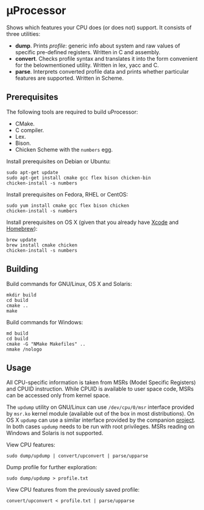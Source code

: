 µProcessor
==========
Shows which features your CPU does (or does not) support. It consists of three
utilities:

* **dump**. Prints _profile_: generic info about system and raw values of
  specific pre-defined registers. Written in C and assembly.
* **convert**. Checks profile syntax and translates it into the form
  convenient for the belowmentioned utility. Written in lex, yacc and C.
* **parse**. Interprets converted profile data and prints whether particular
  features are supported. Written in Scheme.

Prerequisites
-------------

The following tools are required to build uProcessor:

* CMake.
* C compiler.
* Lex.
* Bison.
* Chicken Scheme with the `numbers` egg.

Install prerequisites on Debian or Ubuntu:

    sudo apt-get update
    sudo apt-get install cmake gcc flex bison chicken-bin
    chicken-install -s numbers

Install prerequisites on Fedora, RHEL or CentOS:

    sudo yum install cmake gcc flex bison chicken
    chicken-install -s numbers

Install prerequisites on OS X (given that you already have
[Xcode](http://itunes.apple.com/us/app/xcode/id497799835?ls=1&mt=12) and
[Homebrew](http://brew.sh)):

    brew update
    brew install cmake chicken
    chicken-install -s numbers

Building
--------
Build commands for GNU/Linux, OS X and Solaris:

    mkdir build
    cd build
    cmake ..
    make

Build commands for Windows:

    md build
    cd build
    cmake -G "NMake Makefiles" ..
    nmake /nologo

Usage
-----
All CPU-specific information is taken from MSRs (Model Specific Registers)
and CPUID instruction. While CPUID is available to user space code, MSRs can
be accessed only from kernel space.

The `updump` utility on GNU/Linux can use `/dev/cpu/0/msr` interface provided
by `msr.ko` kernel module (available out of the box in most distributions).
On OS X `updump` can use a similar interface provided by the companion
[project](https://github.com/relan/msr.kext). In both cases `updump` needs to
be run with root privileges. MSRs reading on Windows and Solaris is not
supported.

View CPU features:

    sudo dump/updump | convert/upconvert | parse/upparse

Dump profile for further exploration:

    sudo dump/updump > profile.txt

View CPU features from the previously saved profile:

    convert/upconvert < profile.txt | parse/upparse
